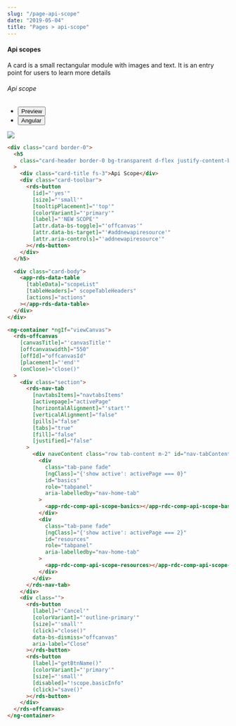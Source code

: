 ```yaml
---
slug: "/page-api-scope"
date: "2019-05-04"
title: "Pages > api-scope"
---
```

<!-- CSS only -->
<link href="https://cdn.jsdelivr.net/npm/bootstrap@5.1.3/dist/css/bootstrap.min.css" rel="stylesheet" integrity="sha384-1BmE4kWBq78iYhFldvKuhfTAU6auU8tT94WrHftjDbrCEXSU1oBoqyl2QvZ6jIW3" crossorigin="anonymous">
<link rel="stylesheet" href="../assets/css/style-elements.css">

#### Api scopes

<p class="">A card is a small rectangular module with images and text. It is an entry point for users to learn more details</p>
<section class="py-4">                                                                                             
    <h6>Api scope</h6>
    <div class="py-3">
      <div class="cust-tabs">
        <ul class="nav nav-tabs" id="myTab" role="tablist">
          <li class="nav-item" role="presentation">
            <button class="nav-link active" id="PreviewBasic-tab" data-bs-toggle="tab" data-bs-target="#PreviewBasic" type="button" role="tab" aria-controls="PreviewBasic" aria-selected="true">Preview </button>
          </li>
          <li class="nav-item" role="presentation">
            <button class="nav-link" id="AngularBasic-tab" data-bs-toggle="tab" data-bs-target="#AngularBasic" type="button" role="tab" aria-controls="AngularBasic" aria-selected="false"><i class="bi bi-code-slash" style="font-size:1.0rem"></i>Angular</button>
          </li>
        </ul>
      </div>
      <div class="tab-content card border" id="myTabContent">
        <div class="tab-pane fade show active" id="PreviewBasic" role="tabpanel" aria-labelledby="PreviewBasic-tab">
         <div class="contents  p-5">
              <div class="row">
              <!-- <img src="https://raw.githubusercontent.com/Wai-Technologies/raaghu/main/raaghu-mfe/assets/Edit-Language-Text.png" alt="color"> -->
              <img src="/images/api-scope.png" class="">
           </div>
                       
  </div>
        </div>
        <div class="tab-pane fade show" id="AngularBasic" role="tabpanel" aria-labelledby="AngularBasic-tab">
          <div class="contents bg-code">
<div class="row m-0">

```html
<div class="card border-0">
  <h5
    class="card-header border-0 bg-transparent d-flex justify-content-between"
  >
    <div class="card-title fs-3">Api Scope</div>
    <div class="card-toolbar">
      <rds-button
        [id]="'yes'"
        [size]="'small'"
        [tooltipPlacement]="'top'"
        [colorVariant]="'primary'"
        [label]="'NEW SCOPE'"
        [attr.data-bs-toggle]="'offcanvas'"
        [attr.data-bs-target]="'#addnewapiresource'"
        [attr.aria-controls]="'addnewapiresource'"
      ></rds-button>
    </div>
  </h5>

  <div class="card-body">
    <app-rds-data-table
      [tableData]="scopeList"
      [tableHeaders]=" scopeTableHeaders"
      [actions]="actions"
    ></app-rds-data-table>
  </div>
</div>

<ng-container *ngIf="viewCanvas">
  <rds-offcanvas
    [canvasTitle]="'canvasTitle'"
    [offcanvaswidth]="550"
    [offId]="offcanvasId"
    [placement]="'end'"
    (onClose)="close()"
  >
    <div class="section">
      <rds-nav-tab
        [navtabsItems]="navtabsItems"
        [activepage]="activePage"
        [horizontalAlignment]="'start'"
        [verticalAlignment]="false"
        [pills]="false"
        [tabs]="true"
        [fill]="false"
        [justified]="false"
      >
        <div naveContent class="row tab-content m-2" id="nav-tabContent">
          <div
            class="tab-pane fade"
            [ngClass]="{'show active': activePage === 0}"
            id="basics"
            role="tabpanel"
            aria-labelledby="nav-home-tab"
          >
            <app-rdc-comp-api-scope-basics></app-rdc-comp-api-scope-basics>
          </div>
          <div
            class="tab-pane fade"
            [ngClass]="{'show active': activePage === 2}"
            id="resources"
            role="tabpanel"
            aria-labelledby="nav-home-tab"
          >
            <app-rdc-comp-api-scope-resources></app-rdc-comp-api-scope-resources>
          </div>
        </div>
      </rds-nav-tab>
    </div>
    <div class="">
      <rds-button
        [label]="'Cancel'"
        [colorVariant]="'outline-primary'"
        [size]="'small'"
        (click)="close()"
        data-bs-dismiss="offcanvas"
        aria-label="Close"
      ></rds-button>
      <rds-button
        [label]="getBtnName()"
        [colorVariant]="'primary'"
        [size]="'small'"
        [disabled]="!scope.basicInfo"
        (click)="save()"
      ></rds-button>
    </div>
  </rds-offcanvas>
</ng-container>
```
</div>
</div>
  </div>
        </div>
      </div>
    </div>
  </section>
  
